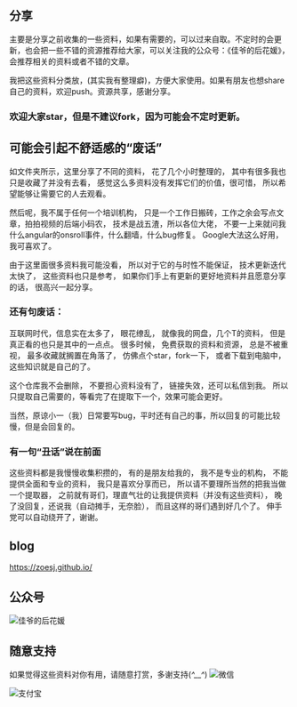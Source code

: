 ## 分享
主要是分享之前收集的一些资料，如果有需要的，可以过来自取。不定时的会更新，也会把一些不错的资源推荐给大家，可以关注我的公众号：《佳爷的后花媛》，会推荐相关的资料或者不错的文章。

我把这些资料分类放，(其实我有整理癖)，方便大家使用。如果有朋友也想share自己的资料，欢迎push。资源共享，感谢分享。

### 欢迎大家star，但是不建议fork，因为可能会不定时更新。

## 可能会引起不舒适感的“废话”
如文件夹所示，这里分享了不同的资料，
花了几个小时整理的，
其中有很多我也只是收藏了并没有去看，
感觉这么多资料没有发挥它们的价值，很可惜，
所以希望能够让需要它的人去观看。

然后呢，我不属于任何一个培训机构，
只是一个工作日搬砖，工作之余会写点文章，拍拍视频的后端小码农，
技术是战五渣，所以各位大佬，
不要一上来就问我什么angular的onsroll事件，什么翻墙，什么bug修复。
Google大法这么好用，我可喜欢了。

由于这里面很多资料我可能没看，
所以对于它的与时性不能保证，
技术更新迭代太快了，
这些资料也只是参考，
如果你们手上有更新的更好地资料并且愿意分享的话，
很高兴一起分享。

### 还有句废话：

互联网时代，信息实在太多了，
眼花缭乱，
就像我的网盘，几个T的资料，
但是真正看的也只是其中的一点点。
很多时候，
免费获取的资料和资源，
总是不被重视，
最多收藏就搁置在角落了，
仿佛点个star，fork一下，
或者下载到电脑中，这些知识就是自己的了。

这个仓库我不会删除，
不要担心资料没有了，
链接失效，还可以私信到我。
所以只提取自己需要的，等看完了在提取下一个，效果可能会更好。

当然，原谅小一（我）日常要写bug，平时还有自己的事，所以回复的可能比较慢，但是会回复的。

### 有一句“丑话”说在前面
这些资料都是我慢慢收集积攒的，
有的是朋友给我的，
我不是专业的机构，
不能提供全面和专业的资料，
我只是喜欢分享而已，
所以请不要理所当然的把我当做一个提取器，
之前就有哥们，理直气壮的让我提供资料（并没有这些资料），
晚了没回复，还说我（自动摊手，无奈脸），
而且这样的哥们遇到好几个了。
伸手党可以自动绕开了，谢谢。

## blog 
https://zoesj.github.io/

## 公众号
![佳爷的后花媛](https://mmbiz.qpic.cn/mmbiz_jpg/V2vz40BYVMsGNTp07dttjWcPdTgFLBibG95YPU6EuwatehyZQibmjxWX9gkSuVQZuwE3pSqqYWL2qkFs30wafzpQ/640?wx_fmt=jpeg&tp=webp&wxfrom=5&wx_lazy=1&wx_co=1)

## 随意支持
如果觉得这些资料对你有用，请随意打赏，多谢支持(*^__^*) 
![微信](https://upload-images.jianshu.io/upload_images/3162008-e5453f164325354f.jpg?imageMogr2/auto-orient/strip%7CimageView2/2/w/1240)

![支付宝](https://upload-images.jianshu.io/upload_images/3162008-32d6796d2e238c9d.jpg?imageMogr2/auto-orient/strip%7CimageView2/2/w/1240)